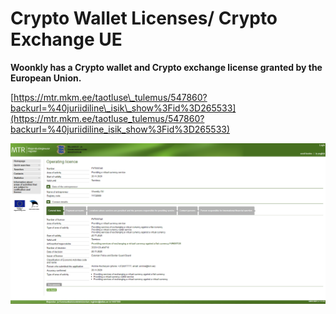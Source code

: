 # Crypto Wallet Licenses/ Crypto Exchange UE

**Woonkly has a Crypto wallet and Crypto exchange license granted by the European Union.**  


[https://mtr.mkm.ee/taotluse\_tulemus/547860?backurl=%40juriidiline\_isik\_show%3Fid%3D265533](https://mtr.mkm.ee/taotluse_tulemus/547860?backurl=%40juriidiline_isik_show%3Fid%3D265533)

>

![](.gitbook/assets/image%20%2881%29.png)

